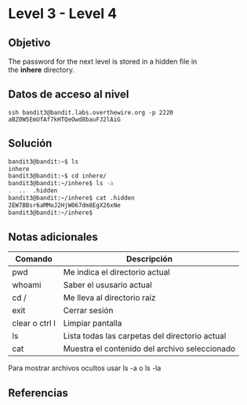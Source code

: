 # Level 3 - Level 4
## Objetivo
The password for the next level is stored in a hidden file in the **inhere** directory.
## Datos de acceso al nivel
```
ssh bandit3@bandit.labs.overthewire.org -p 2220
aBZ0W5EmUfAf7kHTQeOwd8bauFJ2lAiG
```

## Solución

```bash
bandit3@bandit:~$ ls
inhere
bandit3@bandit:~$ cd inhere/
bandit3@bandit:~/inhere$ ls -a
.  ..  .hidden
bandit3@bandit:~/inhere$ cat .hidden
2EW7BBsr6aMMoJ2HjW067dm8EgX26xNe
bandit3@bandit:~/inhere$
```
## Notas adicionales
|**Comando**|**Descripción**|
|---|---|
|pwd|Me indica el directorio actual|
|whoami|Saber el ususario actual|
|cd /|Me lleva al directorio raíz|
|exit|Cerrar sesión|
|clear o ctrl l|Limpiar pantalla|
|ls|Lista todas las carpetas del directorio actual|
|cat|Muestra el contenido del archivo seleccionado|

Para mostrar archivos ocultos usar ls -a o ls -la
## Referencias
